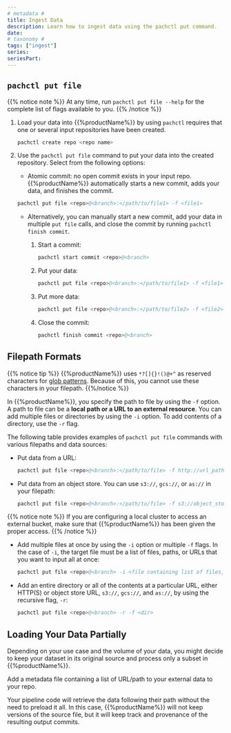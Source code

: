 ```yaml
---
# metadata # 
title: Ingest Data
description: Learn how to ingest data using the pachctl put command.
date: 
# taxonomy #
tags: ["ingest"]
series:
seriesPart:
---
```


## `pachctl put file`

{{% notice note %}}
At any time, run `pachctl put file --help` for the complete list of flags available to you.
{{% /notice %}}

1. Load your data into {{%productName%}} by using `pachctl` requires that one or several input repositories have been created. 

    ```s
    pachctl create repo <repo name>
    ```

1. Use the `pachctl put file` command to put your data into the created repository. Select from the following options:
    - Atomic commit: no open commit exists in your input repo. {{%productName%}} automatically starts a new commit, adds your data, and finishes the commit.
    ```s
    pachctl put file <repo>@<branch>:</path/to/file1> -f <file1>
    ```

    - Alternatively, you can manually start a new commit, add your data in multiple `put file` calls, and close the commit by running `pachctl finish commit`.

        1. Start a commit:
            ```s
            pachctl start commit <repo>@<branch>
            ```
        1. Put your data:
            ```s
            pachctl put file <repo>@<branch>:</path/to/file1> -f <file1>
            ```
        1. Put more data:
            ```s
            pachctl put file <repo>@<branch>:</path/to/file2> -f <file2>
            ```
        1. Close the commit:
            ```s
            pachctl finish commit <repo>@<branch>
            ```

## Filepath Formats

{{% notice tip %}}
{{%productName%}} uses `*?[]{}!()@+^` as reserved characters for [glob patterns](../../../concepts/pipeline-concepts/datum/glob-pattern/#glob-pattern). Because of this, you cannot use these characters in your filepath.
{{%/notice %}}

In {{%productName%}}, you specify the path to file by using the `-f` option. A path
to file can be a **local path or a URL to an external resource**. You can add
multiple files or directories by using the `-i` option. To add contents
of a directory, use the `-r` flag.

The following table provides examples of `pachctl put file` commands with
various filepaths and data sources:

* Put data from a URL:
  ```s
  pachctl put file <repo>@<branch>:</path/to/file> -f http://url_path
  ```

* Put data from an object store. You can use `s3://`, `gcs://`, or `as://`
in your filepath:

  	```s
	pachctl put file <repo>@<branch>:</path/to/file> -f s3://object_store_url
  	```

{{% notice note %}}
If you are configuring a local cluster to access an external bucket,
make sure that {{%productName%}} has been given the proper access.
{{% /notice %}}

* Add multiple files at once by using the `-i` option or multiple `-f` flags.
In the case of `-i`, the target file must be a list of files, paths, or URLs
that you want to input all at once:

  	```s
	pachctl put file <repo>@<branch> -i <file containing list of files, paths, or URLs>
  	```

* Add an entire directory or all of the contents at a particular URL, either
HTTP(S) or object store URL, `s3://`, `gcs://`, and `as://`, by using the
recursive flag, `-r`:

  	```s
  	pachctl put file <repo>@<branch> -r -f <dir>
  	```

## Loading Your Data Partially

Depending on your use case and the volume of your data, 
you might decide to keep your dataset in its original source
and process only a subset in {{%productName%}}.

Add a metadata file containing a list of URL/path
to your external data to your repo.

Your pipeline code will retrieve the data following their path
without the need to preload it all. 
In this case, {{%productName%}} will not keep versions of the source file, but it will keep
track and provenance of the resulting output commits. 